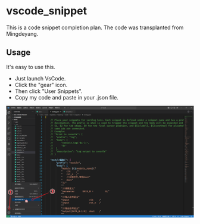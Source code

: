 # vscode_snippet
 This is a code snippet completion plan. The code was transplanted from Mingdeyang.

## Usage
 It's easy to use this. 
 * Just launch VsCode. 
 * Click the "gear" icon. 
 * Then click "User Snippets". 
 * Copy my code and paste in your .json file. 
  
  ![Usage](https://github.com/AlaskaChinese/vscode_snippet/blob/main/Pics/Usage.png?raw=true)